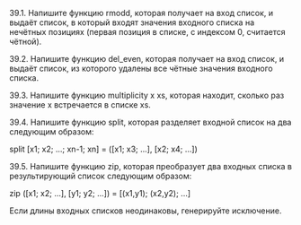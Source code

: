 39.1. Напишите функцию rmodd, которая получает на вход список, и выдаёт список, в который входят значения входного списка на нечётных позициях (первая позиция в списке, с индексом 0, считается чётной).

39.2. Напишите функцию del_even, которая получает на вход список, и выдаёт список, из которого удалены все чётные значения входного списка.

39.3. Напишите функцию multiplicity x xs, которая находит, сколько раз значение x встречается в списке xs.

39.4. Напишите функцию split, которая разделяет входной список на два следующим образом:

split [x1; x2; ...; xn-1; xn] = ([x1; x3; ...], [x2; x4; ...])

39.5. Напишите функцию zip, которая преобразует два входных списка в результирующий список следующим образом:

zip ([x1; x2; ...], [y1; y2; ...]) = [(x1,y1); (x2,y2); ...]

Если длины входных списков неодинаковы, генерируйте исключение. 